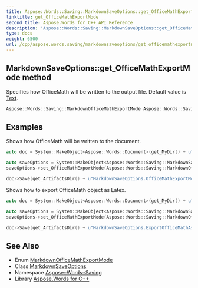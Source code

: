 ```yaml
---
title: Aspose::Words::Saving::MarkdownSaveOptions::get_OfficeMathExportMode method
linktitle: get_OfficeMathExportMode
second_title: Aspose.Words for C++ API Reference
description: 'Aspose::Words::Saving::MarkdownSaveOptions::get_OfficeMathExportMode method. Specifies how OfficeMath will be written to the output file. Default value is Text in C++.'
type: docs
weight: 6500
url: /cpp/aspose.words.saving/markdownsaveoptions/get_officemathexportmode/
---
```

## MarkdownSaveOptions::get_OfficeMathExportMode method


Specifies how OfficeMath will be written to the output file. Default value is [Text](../../markdownofficemathexportmode/).

```cpp
Aspose::Words::Saving::MarkdownOfficeMathExportMode Aspose::Words::Saving::MarkdownSaveOptions::get_OfficeMathExportMode() const
```


## Examples



Shows how OfficeMath will be written to the document. 
```cpp
auto doc = System::MakeObject<Aspose::Words::Document>(get_MyDir() + u"Office math.docx");

auto saveOptions = System::MakeObject<Aspose::Words::Saving::MarkdownSaveOptions>();
saveOptions->set_OfficeMathExportMode(Aspose::Words::Saving::MarkdownOfficeMathExportMode::Image);

doc->Save(get_ArtifactsDir() + u"MarkdownSaveOptions.OfficeMathExportMode.md", saveOptions);
```


Shows how to export OfficeMath object as Latex. 
```cpp
auto doc = System::MakeObject<Aspose::Words::Document>(get_MyDir() + u"Office math.docx");

auto saveOptions = System::MakeObject<Aspose::Words::Saving::MarkdownSaveOptions>();
saveOptions->set_OfficeMathExportMode(Aspose::Words::Saving::MarkdownOfficeMathExportMode::Latex);

doc->Save(get_ArtifactsDir() + u"MarkdownSaveOptions.ExportOfficeMathAsLatex.md", saveOptions);
```

## See Also

* Enum [MarkdownOfficeMathExportMode](../../markdownofficemathexportmode/)
* Class [MarkdownSaveOptions](../)
* Namespace [Aspose::Words::Saving](../../)
* Library [Aspose.Words for C++](../../../)

